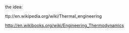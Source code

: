 the idea:

ttp://en.wikipedia.org/wiki/Thermal_engineering

http://en.wikibooks.org/wiki/Engineering_Thermodynamics
